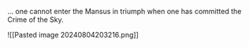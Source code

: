 ... one cannot enter the Mansus in triumph when one has committed the Crime of the Sky.

![[Pasted image 20240804203216.png]]